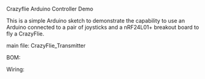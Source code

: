 Crazyflie Arduino Controller Demo

This is a simple Arduino sketch to demonstrate the capability to use an Arduino connected to a pair of joysticks and a nRF24L01+ breakout board to fly a CrazyFlie.

main file: CrazyFlie_Transmitter


BOM:

Wiring:

